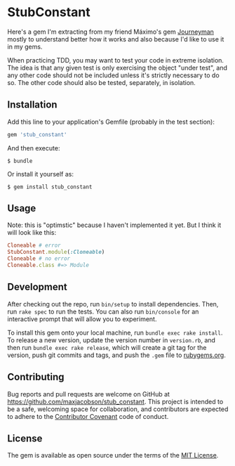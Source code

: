 # StubConstant

Here's a gem I'm extracting from my friend Máximo's gem [Journeyman][journeyman]
mostly to understand better how it works and also because I'd like to use it in
my gems.

[journeyman]: https://github.com/ElMassimo/journeyman

When practicing TDD, you may want to test your code in extreme isolation. The
idea is that any given test is only exercising the object "under test", and any
other code should not be included unless it's strictly necessary to do so. The
other code should also be tested, separately, in isolation.

## Installation

Add this line to your application's Gemfile (probably in the test section):

```ruby
gem 'stub_constant'
```

And then execute:

    $ bundle

Or install it yourself as:

    $ gem install stub_constant

## Usage

Note: this is "optimstic" because I haven't implemented it yet. But I think it
will look like this:

```ruby
Cloneable # error
StubConstant.module(:Cloneable)
Cloneable # no error
Cloneable.class #=> Module
```

## Development

After checking out the repo, run `bin/setup` to install dependencies. Then, run
`rake spec` to run the tests. You can also run `bin/console` for an
interactive prompt that will allow you to experiment.

To install this gem onto your local machine, run `bundle exec rake install`. To
release a new version, update the version number in `version.rb`, and then run
`bundle exec rake release`, which will create a git tag for the version, push
git commits and tags, and push the `.gem` file to
[rubygems.org](https://rubygems.org).

## Contributing

Bug reports and pull requests are welcome on GitHub at
https://github.com/maxjacobson/stub_constant. This project is intended to be a
safe, welcoming space for collaboration, and contributors are expected to
adhere to the [Contributor Covenant](http://contributor-covenant.org) code of
conduct.

## License

The gem is available as open source under the terms of the [MIT
License](http://opensource.org/licenses/MIT).

